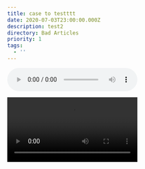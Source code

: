 ```yaml
---
title: case to testttt
date: 2020-07-03T23:00:00.000Z
description: test2
directory: Bad Articles
priority: 1
tags:
  - ''
---
```

<audio controls data-id="my-audio.mp3"><source src="{{TARGET_ASSETS_SRC}}/audio/my-audio.mp3">Video disabled</audio>

<video controls data-id="my-video.mp4"><source src="{{TARGET_ASSETS_SRC}}/video/my-video.mp4" type="video/mp4">Video disabled</video>
